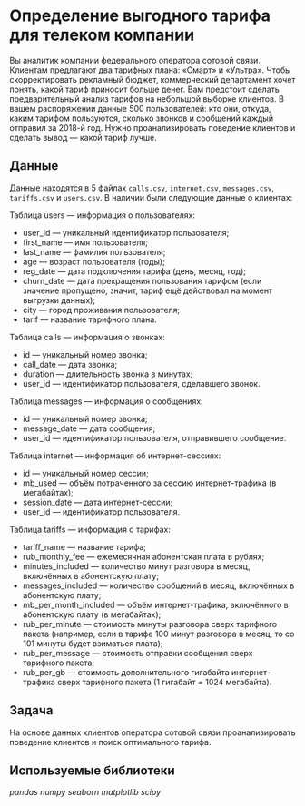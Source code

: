 # Определение выгодного тарифа для телеком компании

Вы аналитик компании федерального оператора сотовой связи. Клиентам предлагают два тарифных плана: «Смарт» и «Ультра». Чтобы скорректировать рекламный бюджет, коммерческий департамент хочет понять, какой тариф приносит больше денег.
Вам предстоит сделать предварительный анализ тарифов на небольшой выборке клиентов. В вашем распоряжении данные 500 пользователей: кто они, откуда, каким тарифом пользуются, сколько звонков и сообщений каждый отправил за 2018-й год. Нужно проанализировать поведение клиентов и сделать вывод — какой тариф лучше.

## Данные

Данные находятся в 5 файлах `calls.csv`, `internet.csv`, `messages.csv`, `tariffs.csv` и `users.csv`. В наличии были следующие данные о клиентах:

Таблица users — информация о пользователях:
- user_id — уникальный идентификатор пользователя;
- first_name — имя пользователя;
- last_name — фамилия пользователя;
- age — возраст пользователя (годы);
- reg_date — дата подключения тарифа (день, месяц, год);
- churn_date — дата прекращения пользования тарифом (если значение пропущено, значит, тариф ещё действовал на момент выгрузки данных);
- city — город проживания пользователя;
- tarif — название тарифного плана.

Таблица calls — информация о звонках:
- id — уникальный номер звонка;
- call_date — дата звонка;
- duration — длительность звонка в минутах;
- user_id — идентификатор пользователя, сделавшего звонок.

Таблица messages — информация о сообщениях:
- id — уникальный номер звонка;
- message_date — дата сообщения;
- user_id — идентификатор пользователя, отправившего сообщение.

Таблица internet — информация об интернет-сессиях:
- id — уникальный номер сессии;
- mb_used —  объём потраченного за сессию интернет-трафика (в мегабайтах);
- session_date — дата интернет-сессии;
- user_id — идентификатор пользователя.

Таблица tariffs — информация о тарифах:
- tariff_name — название тарифа;
- rub_monthly_fee — ежемесячная абонентская плата в рублях;
- minutes_included — количество минут разговора в месяц, включённых в абонентскую плату;
- messages_included — количество сообщений в месяц, включённых в абонентскую плату;
- mb_per_month_included — объём интернет-трафика, включённого в абонентскую плату (в мегабайтах);
- rub_per_minute — стоимость минуты разговора сверх тарифного пакета (например, если в тарифе 100 минут разговора в месяц, то со 101 минуты будет взиматься плата);
- rub_per_message — стоимость отправки сообщения сверх тарифного пакета;
- rub_per_gb — стоимость дополнительного гигабайта интернет-трафика сверх тарифного пакета (1 гигабайт = 1024 мегабайта).

## Задача
На основе данных клиентов оператора сотовой связи проанализировать поведение клиентов и поиск оптимального тарифа.

## Используемые библиотеки
*pandas* *numpy* *seaborn* *matplotlib* *scipy*

